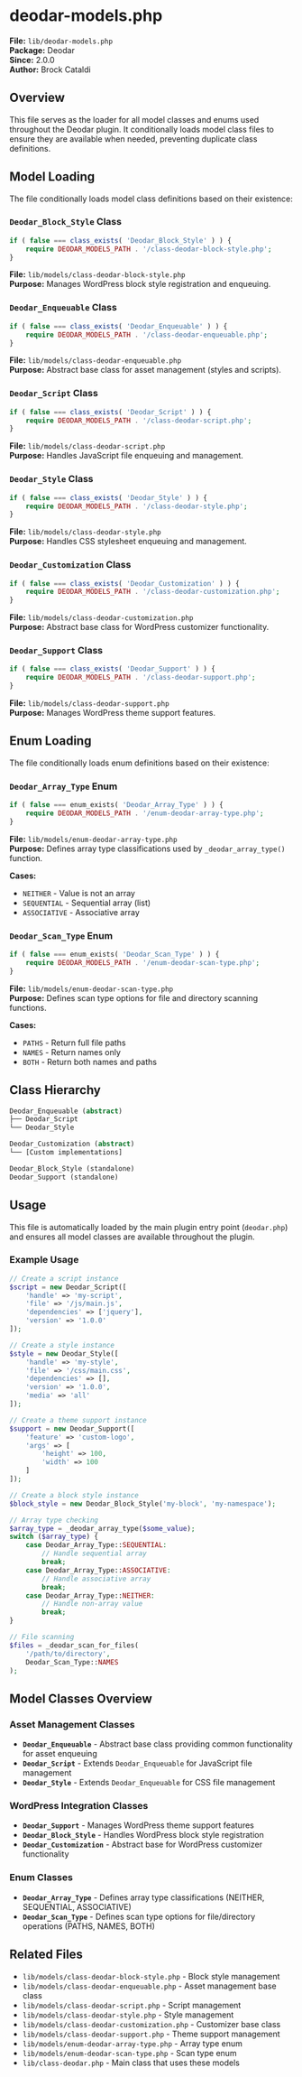 # deodar-models.php

**File:** `lib/deodar-models.php`  
**Package:** Deodar  
**Since:** 2.0.0  
**Author:** Brock Cataldi  

## Overview

This file serves as the loader for all model classes and enums used throughout the Deodar plugin. It conditionally loads model class files to ensure they are available when needed, preventing duplicate class definitions.

## Model Loading

The file conditionally loads model class definitions based on their existence:

### `Deodar_Block_Style` Class

```php
if ( false === class_exists( 'Deodar_Block_Style' ) ) {
    require DEODAR_MODELS_PATH . '/class-deodar-block-style.php';
}
```

**File:** `lib/models/class-deodar-block-style.php`  
**Purpose:** Manages WordPress block style registration and enqueuing.

### `Deodar_Enqueuable` Class

```php
if ( false === class_exists( 'Deodar_Enqueuable' ) ) {
    require DEODAR_MODELS_PATH . '/class-deodar-enqueuable.php';
}
```

**File:** `lib/models/class-deodar-enqueuable.php`  
**Purpose:** Abstract base class for asset management (styles and scripts).

### `Deodar_Script` Class

```php
if ( false === class_exists( 'Deodar_Script' ) ) {
    require DEODAR_MODELS_PATH . '/class-deodar-script.php';
}
```

**File:** `lib/models/class-deodar-script.php`  
**Purpose:** Handles JavaScript file enqueuing and management.

### `Deodar_Style` Class

```php
if ( false === class_exists( 'Deodar_Style' ) ) {
    require DEODAR_MODELS_PATH . '/class-deodar-style.php';
}
```

**File:** `lib/models/class-deodar-style.php`  
**Purpose:** Handles CSS stylesheet enqueuing and management.

### `Deodar_Customization` Class

```php
if ( false === class_exists( 'Deodar_Customization' ) ) {
    require DEODAR_MODELS_PATH . '/class-deodar-customization.php';
}
```

**File:** `lib/models/class-deodar-customization.php`  
**Purpose:** Abstract base class for WordPress customizer functionality.

### `Deodar_Support` Class

```php
if ( false === class_exists( 'Deodar_Support' ) ) {
    require DEODAR_MODELS_PATH . '/class-deodar-support.php';
}
```

**File:** `lib/models/class-deodar-support.php`  
**Purpose:** Manages WordPress theme support features.


## Enum Loading

The file conditionally loads enum definitions based on their existence:

### `Deodar_Array_Type` Enum

```php
if ( false === enum_exists( 'Deodar_Array_Type' ) ) {
    require DEODAR_MODELS_PATH . '/enum-deodar-array-type.php';
}
```

**File:** `lib/models/enum-deodar-array-type.php`  
**Purpose:** Defines array type classifications used by `_deodar_array_type()` function.

**Cases:**
- `NEITHER` - Value is not an array
- `SEQUENTIAL` - Sequential array (list)
- `ASSOCIATIVE` - Associative array

### `Deodar_Scan_Type` Enum

```php
if ( false === enum_exists( 'Deodar_Scan_Type' ) ) {
    require DEODAR_MODELS_PATH . '/enum-deodar-scan-type.php';
}
```

**File:** `lib/models/enum-deodar-scan-type.php`  
**Purpose:** Defines scan type options for file and directory scanning functions.

**Cases:**
- `PATHS` - Return full file paths
- `NAMES` - Return names only
- `BOTH` - Return both names and paths

## Class Hierarchy

```php
Deodar_Enqueuable (abstract)
├── Deodar_Script
└── Deodar_Style

Deodar_Customization (abstract)
└── [Custom implementations]

Deodar_Block_Style (standalone)
Deodar_Support (standalone)
```

## Usage

This file is automatically loaded by the main plugin entry point (`deodar.php`) and ensures all model classes are available throughout the plugin.

### Example Usage

```php
// Create a script instance
$script = new Deodar_Script([
    'handle' => 'my-script',
    'file' => '/js/main.js',
    'dependencies' => ['jquery'],
    'version' => '1.0.0'
]);

// Create a style instance
$style = new Deodar_Style([
    'handle' => 'my-style',
    'file' => '/css/main.css',
    'dependencies' => [],
    'version' => '1.0.0',
    'media' => 'all'
]);

// Create a theme support instance
$support = new Deodar_Support([
    'feature' => 'custom-logo',
    'args' => [
        'height' => 100,
        'width' => 100
    ]
]);

// Create a block style instance
$block_style = new Deodar_Block_Style('my-block', 'my-namespace');

// Array type checking
$array_type = _deodar_array_type($some_value);
switch ($array_type) {
    case Deodar_Array_Type::SEQUENTIAL:
        // Handle sequential array
        break;
    case Deodar_Array_Type::ASSOCIATIVE:
        // Handle associative array
        break;
    case Deodar_Array_Type::NEITHER:
        // Handle non-array value
        break;
}

// File scanning
$files = _deodar_scan_for_files(
    '/path/to/directory',
    Deodar_Scan_Type::NAMES
);
```



## Model Classes Overview

### Asset Management Classes

- **`Deodar_Enqueuable`** - Abstract base class providing common functionality for asset enqueuing
- **`Deodar_Script`** - Extends `Deodar_Enqueuable` for JavaScript file management
- **`Deodar_Style`** - Extends `Deodar_Enqueuable` for CSS file management

### WordPress Integration Classes

- **`Deodar_Support`** - Manages WordPress theme support features
- **`Deodar_Block_Style`** - Handles WordPress block style registration
- **`Deodar_Customization`** - Abstract base for WordPress customizer functionality

### Enum Classes

- **`Deodar_Array_Type`** - Defines array type classifications (NEITHER, SEQUENTIAL, ASSOCIATIVE)
- **`Deodar_Scan_Type`** - Defines scan type options for file/directory operations (PATHS, NAMES, BOTH)

## Related Files

- `lib/models/class-deodar-block-style.php` - Block style management
- `lib/models/class-deodar-enqueuable.php` - Asset management base class
- `lib/models/class-deodar-script.php` - Script management
- `lib/models/class-deodar-style.php` - Style management
- `lib/models/class-deodar-customization.php` - Customizer base class
- `lib/models/class-deodar-support.php` - Theme support management
- `lib/models/enum-deodar-array-type.php` - Array type enum
- `lib/models/enum-deodar-scan-type.php` - Scan type enum
- `lib/class-deodar.php` - Main class that uses these models

